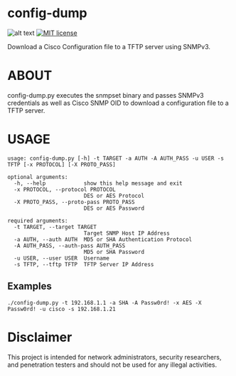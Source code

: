# config-dump
![alt text](https://img.shields.io/badge/Python-3_only-blue.svg "Python 3 only") [![MIT license](https://img.shields.io/badge/License-MIT-blue.svg)](https://lbesson.mit-license.org/)

Download a Cisco Configuration file to a TFTP server using SNMPv3.

# ABOUT
config-dump.py executes the snmpset binary and passes SNMPv3 credentials as well as Cisco SNMP OID to download a configuration file to
a TFTP server.

# USAGE
```
usage: config-dump.py [-h] -t TARGET -a AUTH -A AUTH_PASS -u USER -s TFTP [-x PROTOCOL] [-X PROTO_PASS]

optional arguments:
  -h, --help            show this help message and exit
  -x PROTOCOL, --protocol PROTOCOL
                        DES or AES Protocol
  -X PROTO_PASS, --proto-pass PROTO_PASS
                        DES or AES Password

required arguments:
  -t TARGET, --target TARGET
                        Target SNMP Host IP Address
  -a AUTH, --auth AUTH  MD5 or SHA Authentication Protocol
  -A AUTH_PASS, --auth-pass AUTH_PASS
                        MD5 or SHA Password
  -u USER, --user USER  Username
  -s TFTP, --tftp TFTP  TFTP Server IP Address
```

## Examples
```
./config-dump.py -t 192.168.1.1 -a SHA -A Passw0rd! -x AES -X Passw0rd! -u cisco -s 192.168.1.21
```

# Disclaimer
This project is intended for network administrators, security researchers, and penetration testers and should not be used for any illegal activities.
